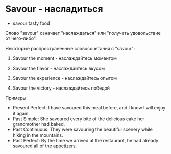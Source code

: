 # Savour - насладиться

- savour tasty food

Слово "savour" означает "наслаждаться" или "получать удовольствие от чего-либо".

Некоторые распространенные словосочетания с "savour":

1. Savour the moment - наслаждайтесь моментом

2. Savour the flavor - наслаждайтесь вкусом

3. Savour the experience - наслаждайтесь опытом

4. Savour the victory - наслаждайтесь победой

Примеры:

- Present Perfect: I have savoured this meal before, and I know I will enjoy it again.
- Past Simple: She savoured every bite of the delicious cake her grandmother had baked.
- Past Continuous: They were savouring the beautiful scenery while hiking in the mountains.
- Past Perfect: By the time we arrived at the restaurant, he had already savoured all of the appetizers.
